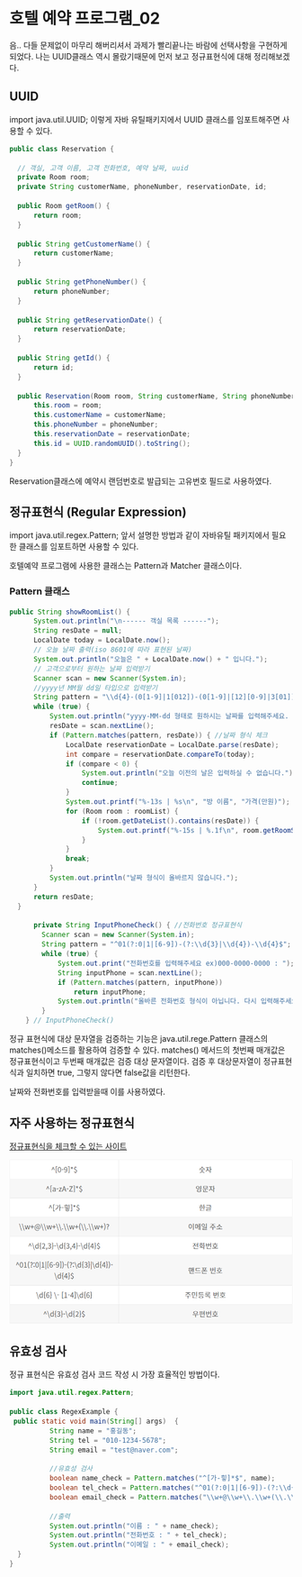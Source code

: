 # 호텔 예약 프로그램_02

음.. 다들 문제없이 마무리 해버리셔서 과제가 빨리끝나는 바람에 선택사항을 구현하게 되었다.
나는 UUID클래스 역시 몰랐기때문에 먼저 보고 정규표현식에 대해 정리해보겠다.

## UUID

import java.util.UUID;
이렇게 자바 유틸패키지에서 UUID 클래스를 임포트해주면 사용할 수 있다.

```java
public class Reservation {

  // 객실, 고객 이름, 고객 전화번호, 예약 날짜, uuid
  private Room room;
  private String customerName, phoneNumber, reservationDate, id;

  public Room getRoom() {
      return room;
  }

  public String getCustomerName() {
      return customerName;
  }

  public String getPhoneNumber() {
      return phoneNumber;
  }

  public String getReservationDate() {
      return reservationDate;
  }

  public String getId() {
      return id;
  }

  public Reservation(Room room, String customerName, String phoneNumber, String reservationDate) {
      this.room = room;
      this.customerName = customerName;
      this.phoneNumber = phoneNumber;
      this.reservationDate = reservationDate;
      this.id = UUID.randomUUID().toString();
  }
}
```

Reservation클래스에 예약시 랜덤번호로 발급되는 고유번호 필드로 사용하였다.

## 정규표현식 (Regular Expression)

import java.util.regex.Pattern;
앞서 설명한 방법과 같이 자바유틸 패키지에서 필요한 클래스를 임포트하면 사용할 수 있다.

호텔예약 프로그램에 사용한 클래스는 Pattern과 Matcher 클래스이다.

### **Pattern 클래스**

```java
public String showRoomList() {
      System.out.println("\n------ 객실 목록 ------");
      String resDate = null;
      LocalDate today = LocalDate.now();
      // 오늘 날짜 출력(iso 8601에 따라 표현된 날짜)
      System.out.println("오늘은 " + LocalDate.now() + " 입니다.");
      // 고객으로부터 원하는 날짜 입력받기
      Scanner scan = new Scanner(System.in);
      //yyyy년 MM월 dd일 타입으로 입력받기
      String pattern = "\\d{4}-(0[1-9]|1[012])-(0[1-9]|[12][0-9]|3[01])";
      while (true) {
          System.out.println("yyyy-MM-dd 형태로 원하시는 날짜를 입력해주세요. 예: 2023-06-05 ");
          resDate = scan.nextLine();
          if (Pattern.matches(pattern, resDate)) { //날짜 형식 체크
              LocalDate reservationDate = LocalDate.parse(resDate);
              int compare = reservationDate.compareTo(today);
              if (compare < 0) {
                  System.out.println("오늘 이전의 날은 입력하실 수 없습니다.");
                  continue;
              }
              System.out.printf("%-13s | %s\n", "방 이름", "가격(만원)");
              for (Room room : roomList) {
                  if (!room.getDateList().contains(resDate)) {
                      System.out.printf("%-15s | %.1f\n", room.getRoomSize(), room.getRoomCharge());
                  }
              }
              break;
          }
          System.out.println("날짜 형식이 올바르지 않습니다.");
      }
      return resDate;
  }

      private String InputPhoneCheck() { //전화번호 정규표현식
        Scanner scan = new Scanner(System.in);
        String pattern = "^01(?:0|1|[6-9])-(?:\\d{3}|\\d{4})-\\d{4}$"; // 숫자만 등장하는지
        while (true) {
            System.out.print("전화번호를 입력해주세요 ex)000-0000-0000 : ");
            String inputPhone = scan.nextLine();
            if (Pattern.matches(pattern, inputPhone))
                return inputPhone;
            System.out.println("올바른 전화번호 형식이 아닙니다. 다시 입력해주세요");
        }
    } // InputPhoneCheck()
```

정규 표현식에 대상 문자열을 검증하는 기능은 java.util.rege.Pattern 클래스의 matches()메소드를 활용하여 검증할 수 있다. matches() 메서드의 첫번째 매개값은 정규표현식이고 두번째 매개값은 검증 대상 문자열이다. 검증 후 대상문자열이 정규표현식과 일치하면 true, 그렇지 않다면 false값을 리턴한다.

날짜와 전화번호를 입력받을때 이를 사용하였다.

## 자주 사용하는 정규표현식

[정규표현식을 체크할 수 있는 사이트](https://regexr.com/)

 ![정규표현식](/assets/regex.PNG)

## 유효성 검사

정규 표현식은 유효성 검사 코드 작성 시 가장 효율적인 방법이다.

```java
import java.util.regex.Pattern;

public class RegexExample {
 public static void main(String[] args)  {
          String name = "홍길동";
          String tel = "010-1234-5678";
          String email = "test@naver.com";
         
          //유효성 검사
          boolean name_check = Pattern.matches("^[가-힣]*$", name);
          boolean tel_check = Pattern.matches("^01(?:0|1|[6-9])-(?:\\d{3}|\\d{4})-\\d{4}$", tel);
          boolean email_check = Pattern.matches("\\w+@\\w+\\.\\w+(\\.\\w+)?", email);

          //출력
          System.out.println("이름 : " + name_check);
          System.out.println("전화번호 : " + tel_check);
          System.out.println("이메일 : " + email_check);
  }
}
```
